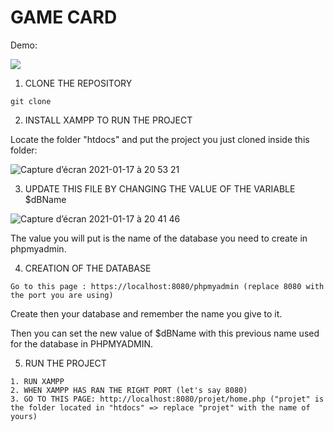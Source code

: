 # GAME CARD

Demo: 

![]( https://github.com/naelob/gamecard/blob/main/gifDemo.gif)


1. CLONE THE REPOSITORY

```
git clone
```

2. INSTALL XAMPP TO RUN THE PROJECT

Locate the folder "htdocs" and put the project you just cloned inside this folder:


![Capture d’écran 2021-01-17 à 20 53 21](https://user-images.githubusercontent.com/39710677/104855569-cfc25b00-590d-11eb-9c99-60831d36744b.png)

3. UPDATE THIS FILE BY CHANGING THE VALUE OF THE VARIABLE $dBName


![Capture d’écran 2021-01-17 à 20 41 46](https://user-images.githubusercontent.com/39710677/104855591-e8cb0c00-590d-11eb-9097-367550abbb95.png)

The value you will put is the name of the database you need to create in phpmyadmin.

4. CREATION OF THE DATABASE

````
Go to this page : https://localhost:8080/phpmyadmin (replace 8080 with the port you are using)
````
Create then your database and remember the name you give to it.

Then you can set the new value of $dBName with this previous name used for the database in PHPMYADMIN.

5. RUN THE PROJECT

````
1. RUN XAMPP
2. WHEN XAMPP HAS RAN THE RIGHT PORT (let's say 8080)
3. GO TO THIS PAGE: http://localhost:8080/projet/home.php ("projet" is the folder located in "htdocs" => replace "projet" with the name of yours)
